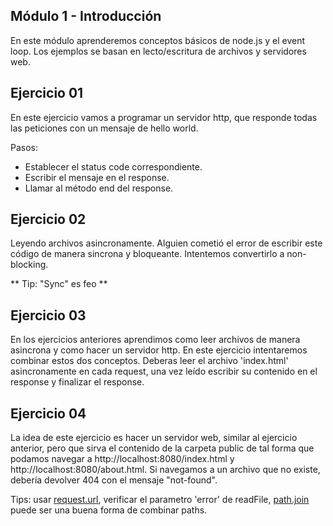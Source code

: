 ## Módulo 1 - Introducción

En este módulo aprenderemos conceptos básicos de node.js y el event loop. Los ejemplos se basan en lecto/escritura de archivos y servidores web.

## Ejercicio 01

En este ejercicio vamos a programar un servidor http, que responde todas las peticiones con un mensaje de hello world.

Pasos: 

- Establecer el status code correspondiente.
- Escribir el mensaje en el response.
- Llamar al método end del response.

## Ejercicio 02

Leyendo archivos asincronamente. Alguien cometió el error de escribir este código de manera sincrona y bloqueante. 
Intentemos convertirlo a non-blocking.

** Tip: "Sync" es feo **

## Ejercicio 03

En los ejercicios anteriores aprendimos como leer archivos de manera asincrona y como hacer un servidor http. En este ejercicio intentaremos combinar estos dos conceptos.
Deberas leer el archivo 'index.html' asincronamente en cada request, una vez leído escribir su contenido en el response y finalizar el response.

## Ejercicio 04

La idea de este ejercicio es hacer un servidor web, similar al ejercicio anterior, pero que sirva el contenido de la carpeta public de tal forma que podamos navegar a http://localhost:8080/index.html
y http://localhost:8080/about.html. Si navegamos a un archivo que no existe, debería devolver 404 con el mensaje "not-found".

Tips: usar [request.url](http://nodejs.org/api/http.html#http_request_url), verificar el parametro 'error' de readFile, [path.join](http://nodejs.org/api/path.html#path_path_join_path1_path2) puede ser una buena forma de combinar paths.